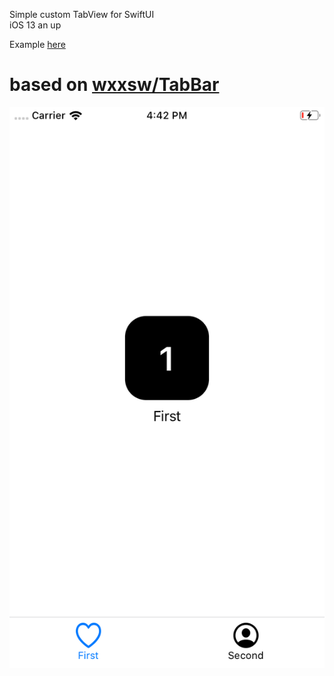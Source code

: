 Simple custom TabView for SwiftUI   
iOS 13 an up

Example [here](https://github.com/jackfrombb/CustomTabView/blob/master/CustomTabView/UI/ContentView.swift)

# based on [wxxsw/TabBar](https://github.com/wxxsw/TabBar)

![Screenshot](https://github.com/jackfrombb/CustomTabView/blob/master/Simulator%20Screen%20Shot%20-%20iPhone%208%20-%202021-07-01%20at%2016.42.30.png?raw=true)
